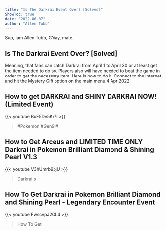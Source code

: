 ```yaml
---
title: "Is The Darkrai Event Over? [Solved]"
ShowToc: true 
date: "2022-06-07"
author: "Allen Tubb" 
---
```


Sup, iam Allen Tubb, G’day, mate.
## Is The Darkrai Event Over? [Solved]
Meaning, that fans can catch Darkrai from April 1 to April 30 or at least get the item needed to do so. Players also will have needed to beat the game in order to get the necessary item. Here is how to do it. Connect to the internet and hit the Mystery Gift option on the main menu.4 Apr 2022

## How to get DARKRAI and SHINY DARKRAI NOW! (Limited Event)
{{< youtube BuE5Dv5Kr7I >}}
>#Pokemon #Gen9 #

## How to Get Arceus and LIMITED TIME ONLY Darkrai in Pokemon Brilliant Diamond & Shining Pearl V1.3
{{< youtube V3hUmrb9pjU >}}
>Darkrai's

## How To Get Darkrai in Pokemon Brilliant Diamond and Shining Pearl - Legendary Encounter Event
{{< youtube FwscvpJ2OL4 >}}
>How To Get 

